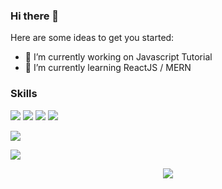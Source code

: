 ### Hi there 👋

Here are some ideas to get you started:

- 🔭 I’m currently working on Javascript Tutorial
- 🌱 I’m currently learning ReactJS / MERN
<!-- - 👯 I’m looking to collaborate on ...
- 🤔 I’m looking for help with ...
- 💬 Ask me about ...
- 📫 How to reach me: ...
- 😄 Pronouns: ...
- ⚡ Fun fact: ... -->

### Skills
![](https://img.shields.io/badge/HTML5-E34F26?style=for-the-badge&logo=html5&logoColor=white)
![](https://img.shields.io/badge/CSS3-1572B6?style=for-the-badge&logo=css3&logoColor=white)
![](https://img.shields.io/badge/JAVASCRIPT-yellow?style=for-the-badge&logo=javascript&logoColor=white)
![](https://img.shields.io/badge/REACTJS-deepskyblue?style=for-the-badge&logo=react&logoColor=deepskyblue)

![](https://github-readme-stats.vercel.app/api?username=incrediblenura&show_icons=true&bg_color=45,ff00ff,00dbde&title_color=fff&text_color=fff)



[![](https://github-readme-stats.vercel.app/api/pin/?username=incrediblenura&repo=incrediblenura.github.io&bg_color=45,fc00ff,00dbde&title_color=fff&text_color=fff)](https://incrediblenura.github.io)
<p align='center'><img src='https://visitor-badge.laobi.icu/badge?page_id=incrediblenura'></p>
